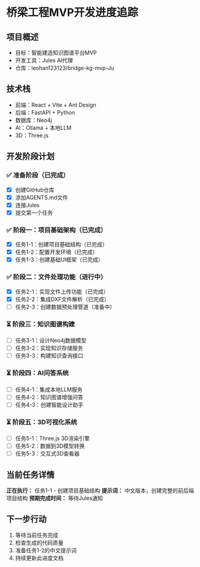 # 桥梁工程MVP开发进度追踪

## 项目概述
- 目标：智能建造知识图谱平台MVP
- 开发工具：Jules AI代理
- 仓库：leohan123123/bridge-kg-mvp-Ju

## 技术栈
- 前端：React + Vite + Ant Design
- 后端：FastAPI + Python
- 数据库：Neo4j
- AI：Ollama + 本地LLM
- 3D：Three.js

## 开发阶段计划

### ✅ 准备阶段（已完成）
- [x] 创建GitHub仓库
- [x] 添加AGENTS.md文件
- [x] 连接Jules
- [x] 提交第一个任务

### ✅ 阶段一：项目基础架构（已完成）
- [x] 任务1-1：创建项目基础结构（已完成）
- [x] 任务1-2：配置开发环境（已完成）
- [x] 任务1-3：创建基础UI框架（已完成）

### ✅ 阶段二：文件处理功能（进行中）
- [x] 任务2-1：实现文件上传功能（已完成）
- [x] 任务2-2：集成DXF文件解析（已完成）
- [ ] 任务2-3：创建数据预处理管道（准备中）

### ⏳ 阶段三：知识图谱构建
- [ ] 任务3-1：设计Neo4j数据模型
- [ ] 任务3-2：实现知识存储服务
- [ ] 任务3-3：构建知识查询接口

### ⏳ 阶段四：AI问答系统
- [ ] 任务4-1：集成本地LLM服务
- [ ] 任务4-2：知识图谱增强问答
- [ ] 任务4-3：创建智能设计助手

### ⏳ 阶段五：3D可视化系统
- [ ] 任务5-1：Three.js 3D渲染引擎
- [ ] 任务5-2：数据到3D模型转换
- [ ] 任务5-3：交互式3D查看器

## 当前任务详情
**正在执行：** 任务1-1 - 创建项目基础结构
**提示词：** 中文版本，创建完整的前后端项目结构
**预期完成时间：** 等待Jules通知

## 下一步行动
1. 等待当前任务完成
2. 检查生成的代码质量
3. 准备任务1-2的中文提示词
4. 持续更新此进度文档
